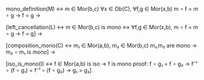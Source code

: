 mono_definition(M) ↔
    m ∈ Mor(b,c)
    ∀x ∈ Ob(C), ∀f,g ∈ Mor(x,b)
    m ∘ f = m ∘ g → f = g
→

[left_cancellation(L) ↔
    m ∈ Mor(b,c) is mono
    ↔ ∀f,g ∈ Mor(x,b), m ∘ f = m ∘ g → f = g]
→

[composition_mono(C) ↔
    m₁ ∈ Mor(a,b), m₂ ∈ Mor(b,c)
    m₁,m₂ are mono
    → m₂ ∘ m₁ is mono]
→

[iso_is_mono(I) ↔
    f ∈ Mor(a,b) is iso
    → f is mono
    proof: f ∘ g₁ = f ∘ g₂
    → f⁻¹ ∘ (f ∘ g₁) = f⁻¹ ∘ (f ∘ g₂)
    → g₁ = g₂]
